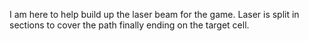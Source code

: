 I am here to help build up the laser beam for the game. Laser is split in sections to cover the path finally ending on the target cell.